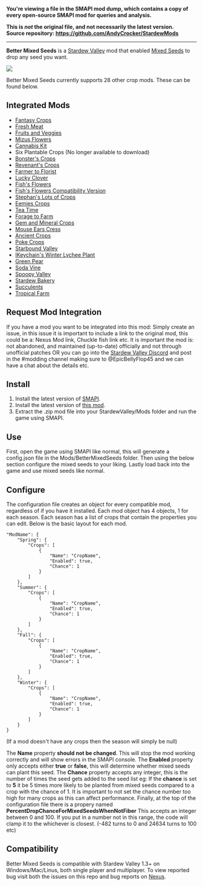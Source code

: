 **You're viewing a file in the SMAPI mod dump, which contains a copy of every open-source SMAPI mod
for queries and analysis.**

**This is _not_ the original file, and not necessarily the latest version.**  
**Source repository: https://github.com/AndyCrocker/StardewMods**

----

**Better Mixed Seeds** is a [Stardew Valley](http://stardewvalley.net/) mod that enabled [Mixed Seeds](https://stardewvalleywiki.com/Mixed_Seeds) to drop any seed you want.

![](pics/greenhouse.png)

Better Mixed Seeds currently supports 28 other crop mods. These can be found below.

## Integrated Mods
* [Fantasy Crops](https://www.nexusmods.com/stardewvalley/mods/1610)
* [Fresh Meat](https://www.nexusmods.com/stardewvalley/mods/1721)
* [Fruits and Veggies](https://www.nexusmods.com/stardewvalley/mods/1598)
* [Mizus Flowers](https://www.nexusmods.com/stardewvalley/mods/2028)
* [Cannabis Kit](https://www.nexusmods.com/stardewvalley/mods/1741)
* Six Plantable Crops (No longer available to download)
* [Bonster's Crops](https://www.nexusmods.com/stardewvalley/mods/3438)
* [Revenant's Crops](https://www.nexusmods.com/stardewvalley/mods/1663)
* [Farmer to Florist](https://www.nexusmods.com/stardewvalley/mods/2075)
* [Lucky Clover](https://www.nexusmods.com/stardewvalley/mods/3568)
* [Fish's Flowers](https://www.nexusmods.com/stardewvalley/mods/3553)
* [Fish's Flowers Compatibility Version](https://www.nexusmods.com/stardewvalley/mods/5020)
* [Stephan's Lots of Crops](https://www.nexusmods.com/stardewvalley/mods/3171)
* [Eemies Crops](https://www.nexusmods.com/stardewvalley/mods/3523)
* [Tea Time](https://www.nexusmods.com/stardewvalley/mods/2607)
* [Forage to Farm](https://www.nexusmods.com/stardewvalley/mods/2815)
* [Gem and Mineral Crops](https://www.nexusmods.com/stardewvalley/mods/3395)
* [Mouse Ears Cress](https://www.nexusmods.com/stardewvalley/mods/4401)
* [Ancient Crops](https://www.nexusmods.com/stardewvalley/mods/4472)
* [Poke Crops](https://www.nexusmods.com/stardewvalley/mods/2065)
* [Starbound Valley](https://www.nexusmods.com/stardewvalley/mods/2046)
* [IKeychain's Winter Lychee Plant](https://www.nexusmods.com/stardewvalley/mods/4980)
* [Green Pear](https://www.nexusmods.com/stardewvalley/mods/5023)
* [Soda Vine](https://www.nexusmods.com/stardewvalley/mods/4482)
* [Spoopy Valley](https://www.nexusmods.com/stardewvalley/mods/4513)
* [Stardew Bakery](https://www.nexusmods.com/stardewvalley/mods/5094)
* [Succulents](https://www.nexusmods.com/stardewvalley/mods/5310)
* [Tropical Farm](https://www.nexusmods.com/stardewvalley/mods/5585)

## Request Mod Integration
If you have a mod you want to be integrated into this mod: Simply create an issue, in this issue it is important to include a link to the original mod, this could be a: Nexus Mod link, Chuckle fish link etc. It is important the mod is: not abandoned, and maintained (up-to-date) officially and not through unofficial patches OR you can go into the [Stardew Valley Discord](https://www.discordapp.com/invite/stardewvalley) and post in the #modding channel making sure to @EpicBellyFlop45 and we can have a chat about the details etc.

## Install
1. Install the latest version of [SMAPI](https://www.nexusmods.com/stardewvalley/mods/2400).
2. Install the latest version of [this mod](https://www.nexusmods.com/stardewvalley/mods/3012).
3. Extract the .zip mod file into your StardewValley/Mods folder and run the game using SMAPI.

## Use
First, open the game using SMAPI like normal, this will generate a config.json file in the Mods/BetterMixedSeeds folder.
Then using the below section configure the mixed seeds to your liking.
Lastly load back into the game and use mixed seeds like normal.

## Configure
The configuration file creates an object for every compatible mod, regardless of if you have it installed. Each mod object has 4 objects, 1 for each season. Each season has a list of crops that contain the properties you can edit. Below is the basic layout for each mod.

    "ModName": {
        "Spring": {
            "Crops": [
                {
                    "Name": "CropName",
                    "Enabled": true,
                    "Chance": 1
                }
            ]
        },
        "Summer": {
            "Crops": [
                {
                    "Name": "CropName",
                    "Enabled": true,
                    "Chance": 1
                }
            ]   
        },
        "Fall": {
            "Crops": [
                {
                    "Name": "CropName",
                    "Enabled": true,
                    "Chance": 1
                }
            ]
        },
        "Winter": {
            "Crops": [
                {
                    "Name": "CropName",
                    "Enabled": true,
                    "Chance": 1
                }
            ]
        }
    }
(If a mod doesn't have any crops then the season will simply be null)

The **Name** property **should not be changed**. This will stop the mod working correctly and will show errors in the SMAPI console.
The **Enabled** property only accepts either **true** or **false**, this will determine whether mixed seeds can plant this seed.
The **Chance** property accepts any integer, this is the number of times the seed gets added to the seed list eg: If the **chance** is set to **5** it be 5 times more likely to be planted from mixed seeds compared to a crop with the chance of 1. It is important to not set the chance number too high for many crops as this can affect performance.
Finally, at the top of the configuration file there is a propery named **PercentDropChanceForMixedSeedsWhenNotFiber** This accepts an integer between 0 and 100. If you put in a number not in this range, the code will clamp it to the whichever is closest. (-482 turns to 0 and 24634 turns to 100 etc) 

## Compatibility
Better Mixed Seeds is compatible with Stardew Valley 1.3+ on Windows/Mac/Linus, both single player and multiplayer. To view reported bug visit both the issues on this repo and bug reports on [Nexus](https://www.nexusmods.com/stardewvalley/mods/3012?tab=bugs).
